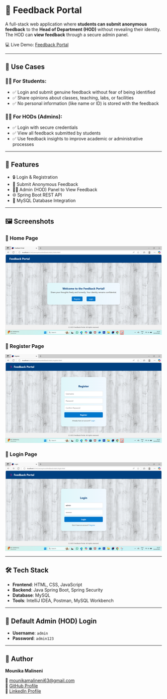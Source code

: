 # 📝 Feedback Portal

A full-stack web application where **students can submit anonymous feedback** to the **Head of Department (HOD)** without revealing their identity. The HOD can **view feedback** through a secure admin panel.

💻 Live Demo: [Feedback Portal](https://feedback-portal.up.railway.app/)

---

## 🎯 Use Cases

### 👩‍🎓 For Students:
- ✅ Login and submit genuine feedback without fear of being identified  
- ✅ Share opinions about classes, teaching, labs, or facilities  
- ✅ No personal information (like name or ID) is stored with the feedback  

### 👨‍🏫 For HODs (Admins):
- ✅ Login with secure credentials  
- ✅ View all feedback submitted by students  
- ✅ Use feedback insights to improve academic or administrative processes  

---

## 📌 Features

- 🔒 Login & Registration  
- 🧾 Submit Anonymous Feedback  
- 🧑‍💼 Admin (HOD) Panel to View Feedback  
- 🌐 Spring Boot REST API  
- 💾 MySQL Database Integration  

---

## 🖼️ Screenshots

### 🔹 Home Page
![Home Page](src/homepage.png)

### 🔹 Register Page
![Register Page](src/registerpage.png)

### 🔹 Login Page
![Login Page](src/login.png)

---

## 🛠️ Tech Stack

- **Frontend**: HTML, CSS, JavaScript  
- **Backend**: Java Spring Boot, Spring Security  
- **Database**: MySQL  
- **Tools**: IntelliJ IDEA, Postman, MySQL Workbench  

---

## 🔐 Default Admin (HOD) Login

- **Username**: `admin`  
- **Password**: `admin123`  

---


## 🤝 Author

**Mounika Malineni**  

📧 [mounikamalineni63@gmail.com](mailto:mounikamalineni63@gmail.com)  
🔗 [GitHub Profile](https://github.com/mounikamalineni26)  
🔗 [LinkedIn Profile](https://www.linkedin.com/in/mounikamalineni)
